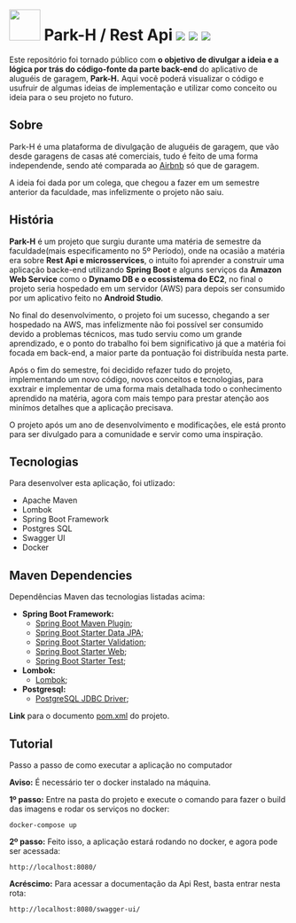 # <img src="https://github.com/Marlinsk/Park_H-backend/blob/main/.github/ParkH-Icon.svg" width="56px" height="56px"> Park-H / Rest Api ![](https://img.shields.io/static/v1?label&?style=flat&logo=apachemaven&logoColor=FFFFFF&message=Apache%20Maven&color=C71A36) ![](https://img.shields.io/static/v1?label&?style=flat&logo=springboot&logoColor=FFFFFF&message=Feito%20com%20Spring%20Boot%20Framework&color=6DB33F) ![](https://img.shields.io/static/v1?label&?style=flat&logo=docker&logoColor=FFFFFF&message=Projeto%20Dockeirizado!&color=2496ED) 

Este repositório foi tornado público com **o objetivo de divulgar a ideia e a lógica por trás do código-fonte da parte back-end** do aplicativo de aluguéis de garagem, **Park-H.** Aqui você poderá visualizar o código e usufruir de algumas ideias de implementação e utilizar como conceito ou ideia para o seu projeto no futuro.

## Sobre
Park-H é uma plataforma de divulgação de aluguéis de garagem, que vão desde garagens de casas até comerciais, tudo é feito de uma forma independende, sendo até comparada ao [Airbnb](https://www.airbnb.com.br/?tab_id=home_tab&refinement_paths%5B%5D=%2Fhomes&search_mode=flex_destinations_search&flexible_trip_lengths%5B%5D=one_week&location_search=MIN_MAP_BOUNDS&search_type=category_change&category_tag=Tag%3A8522) só que de garagem.

A ideia foi dada por um colega, que chegou a fazer em um semestre anterior da faculdade, mas infelizmente o projeto não saiu.

## História 
**Park-H** é um projeto que surgiu durante uma matéria de semestre da faculdade(mais especificamento no 5º Período), onde na ocasião a matéria era sobre **Rest Api e microsservices**, o intuito foi aprender a construir uma aplicação backe-end utilizando **Spring Boot** e alguns serviços da **Amazon Web Service** como o **Dynamo DB e o ecossistema do EC2**, no final o projeto seria hospedado em um servidor (AWS) para depois ser consumido por um aplicativo feito no **Android Studio**. 

No final do desenvolvimento, o projeto foi um sucesso, chegando a ser hospedado na AWS, mas infelizmente não foi possível ser consumido devido a problemas técnicos, mas tudo serviu como um grande aprendizado, e o ponto do trabalho foi bem significativo já que a matéria foi focada em back-end, a maior parte da pontuação foi distribuída nesta parte. 

Após o fim do semestre, foi decidido refazer tudo do projeto, implementando um novo código, novos conceitos e tecnologias, para exxtrair e implementar de uma forma mais detalhada todo o conhecimento aprendido na matéria, agora com mais tempo para prestar atenção aos minímos detalhes que a aplicação precisava. 

O projeto após um ano de desenvolvimento e modificações, ele está pronto para ser divulgado para a comunidade e servir como uma inspiração.

## Tecnologias
Para desenvolver esta aplicação, foi utlizado:
 - Apache Maven
 - Lombok
 - Spring Boot Framework
 - Postgres SQL
 - Swagger UI
 - Docker

## Maven Dependencies 
Dependências Maven das tecnologias listadas acima:
 
 - **Spring Boot Framework:**
   - [Spring Boot Maven Plugin](https://mvnrepository.com/artifact/org.springframework.boot/spring-boot-maven-plugin);
   - [Spring Boot Starter Data JPA](https://mvnrepository.com/artifact/org.springframework.boot/spring-boot-starter-data-jpa); 
   - [Spring Boot Starter Validation](https://mvnrepository.com/artifact/org.springframework.boot/spring-boot-starter-validation);
   - [Spring Boot Starter Web](https://mvnrepository.com/artifact/org.springframework.boot/spring-boot-starter-web);
   - [Spring Boot Starter Test](https://mvnrepository.com/artifact/org.springframework.boot/spring-boot-starter-test);
 - **Lombok:**
   - [Lombok](https://mvnrepository.com/artifact/org.projectlombok/lombok/1.18.24);
 - **Postgresql:**
   - [PostgreSQL JDBC Driver](https://mvnrepository.com/artifact/postgresql/postgresql);

**Link** para o documento [pom.xml](https://github.com/Marlinsk/Park_H-backend/blob/main/backend/pom.xml) do projeto.

## Tutorial
Passo a passo de como executar a aplicação no computador

**Aviso:** É necessário ter o docker instalado na máquina.

**1º passo:** Entre na pasta do projeto e execute o comando para fazer o build das imagens e rodar os serviços no docker:
```
docker-compose up
```

**2º passo:** Feito isso, a aplicação estará rodando no docker, e agora pode ser acessada:
```
http://localhost:8080/
```

**Acréscimo:** Para acessar a documentação da Api Rest, basta entrar nesta rota:
```
http://localhost:8080/swagger-ui/
```
